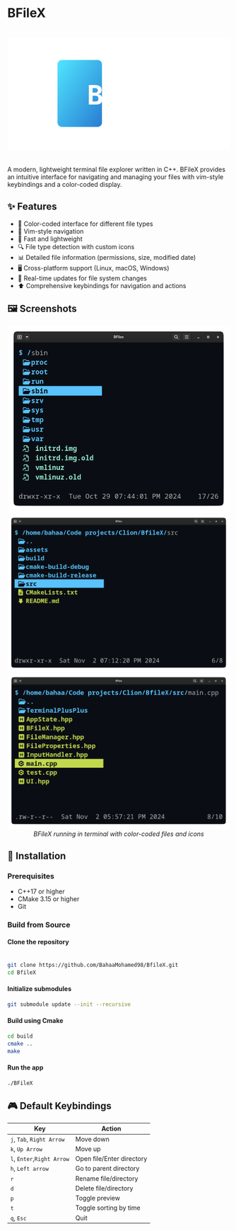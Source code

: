 # BFileX

<div align="center">
  <img src="assets/logo.svg" alt="Terminal++ Logo" width="600" style="margin: 20px 0"/>
</div>

A modern, lightweight terminal file explorer written in C++. BFileX provides an intuitive interface for navigating and
managing your files with vim-style keybindings and a color-coded display.

## ✨ Features

- 🎨 Color-coded interface for different file types
- 📁 Vim-style navigation
- 🚀 Fast and lightweight
- 🔍 File type detection with custom icons
- 📊 Detailed file information (permissions, size, modified date)
- 🖥️ Cross-platform support (Linux, macOS, Windows)
- 🔄 Real-time updates for file system changes
- ⬆️ Comprehensive keybindings for navigation and actions

## 🖼️ Screenshots

<div align="center">
  <img src="assets/screenshot1.png" alt="BFileX Main Interface" width="600"/>
  <img src="assets/screenshot2.png" alt="BFileX Main Interface" width="600"/>
  <img src="assets/screenshot3.png" alt="BFileX Main Interface" width="600"/>
  <br/>
  <em>BFileX running in terminal with color-coded files and icons</em>
</div>

## 🚀 Installation

### Prerequisites

- C++17 or higher
- CMake 3.15 or higher
- Git

### Build from Source

#### Clone the repository

```bash

git clone https://github.com/BahaaMohamed98/BfileX.git
cd BfileX
```

#### Initialize submodules

```bash
git submodule update --init --recursive
```

#### Build using Cmake

```bash
cd build
cmake ..
make
```

#### Run the app

```bash
./BFileX
```

## 🎮 Default Keybindings

| Key                        | Action                    |
|----------------------------|---------------------------|
| `j`, `Tab`, `Right Arrow`  | Move down                 |
| `k`, `Up Arrow`            | Move up                   |
| `l`, `Enter`,`Right Arrow` | Open file/Enter directory |
| `h`, `Left arrow`          | Go to parent directory    |
| `r`                        | Rename file/directory     |
| `d`                        | Delete file/directory     |
| `p`                        | Toggle preview            |
| `t`                        | Toggle sorting by time    |
| `q`, `Esc`                 | Quit                      |

